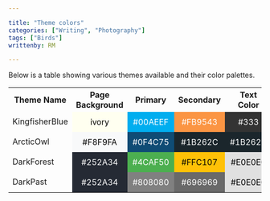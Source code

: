 ```yaml
---

title: "Theme colors"
categories: ["Writing", "Photography"]
tags: ["Birds"]
writtenby: RM

---
```


Below is a table showing various themes available and their color palettes. 

<table class="tidyTable small">
        <tr>
            <th>Theme Name</th>
            <th>Page Background</th>
            <th>Primary</th>
            <th>Secondary</th>
            <th>Text Color</th>
            <th>Menu Color</th>
        </tr>
        <tr>
            <td>KingfisherBlue</td>
            <td style="background-color: ivory; color: black; padding: 10px; text-align: center;">ivory</td>
            <td style="background-color: #00AEEF; color: white; padding: 10px; text-align: center;">#00AEEF</td>
            <td style="background-color: #FB9543; color: white; padding: 10px; text-align: center;">#FB9543</td>
            <td style="background-color: #333; color: white; padding: 10px; text-align: center;">#333</td>
            <td style="background-color: #00AEEF; color: white; padding: 10px; text-align: center;">#00AEEF</td>
        </tr>
        <tr>
            <td>ArcticOwl</td>
            <td style="background-color: #F8F9FA; color: black; padding: 10px; text-align: center;">#F8F9FA</td>
            <td style="background-color: #0F4C75; color: white; padding: 10px; text-align: center;">#0F4C75</td>
            <td style="background-color: #1B262C; color: white; padding: 10px; text-align: center;">#1B262C</td>
            <td style="background-color: #1B262C; color: white; padding: 10px; text-align: center;">#1B262C</td>
            <td style="background-color: #F8F9FA; color: black; padding: 10px; text-align: center;">#F8F9FA</td>
        </tr>
        <tr>
            <td>DarkForest</td>
            <td style="background-color: #252A34; color: white; padding: 10px; text-align: center;">#252A34</td>
            <td style="background-color: #4CAF50; color: white; padding: 10px; text-align: center;">#4CAF50</td>
            <td style="background-color: #FFC107; color: black; padding: 10px; text-align: center;">#FFC107</td>
            <td style="background-color: #E0E0E0; color: black; padding: 10px; text-align: center;">#E0E0E0</td>
            <td style="background-color: #4CAF50; color: white; padding: 10px; text-align: center;">#4CAF50</td>
        </tr>
        <tr>
            <td>DarkPast</td>
            <td style="background-color: #252A34; color: white; padding: 10px; text-align: center;">#252A34</td>
            <td style="background-color: #808080; color: white; padding: 10px; text-align: center;">#808080</td>
            <td style="background-color: #696969; color: white; padding: 10px; text-align: center;">#696969</td>
            <td style="background-color: #E0E0E0; color: black; padding: 10px; text-align: center;">#E0E0E0</td>
            <td style="background-color: #808080; color: white; padding: 10px; text-align: center;">#808080</td>
        </tr>
    </table>